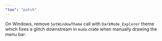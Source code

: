 ```yaml
---
"tao": "patch"
---
```


On Windows, remove `SetWindowTheme` call with `DarkMode_Explorer` theme which fixes a glitch downstream in `muda` crate when manually drawing the menu bar.
